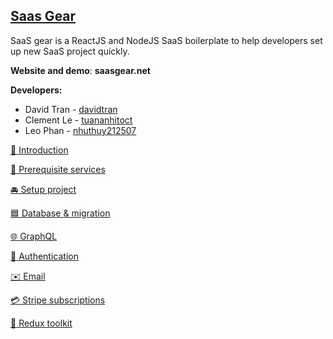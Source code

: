 ## [Saas Gear](https://www.notion.so/9f791fb27d3b440584e4a5408e19c8d4)  

SaaS gear is a ReactJS and NodeJS SaaS boilerplate to help developers set up new SaaS project quickly.  
  
**Website and demo**: **saasgear.net**  

**Developers:**  
- David Tran - [davidtran](http://github.com/davidtran)
- Clement Le - [tuananhitoct](https://github.com/tuananhitoct)
- Leo Phan - [nhuthuy212507](https://github.com/nhuthuy212507)

[:loudspeaker: Introduction](https://www.notion.so/1b80e32f72664f888ad72938dda0e655)
  
[:watermelon: Prerequisite services](https://www.notion.so/4c0262f5369f45c9a73ef7f874111685)
  
[:oncoming_automobile: Setup project](https://www.notion.so/8d1e7f8ccd82481e9dd7a9a1948dabb6)
  
[:blue_square: Database & migration](https://www.notion.so/19542c8def044cbbacce7ea35935b748)
  
[:globe_with_meridians: GraphQL](https://www.notion.so/37c7124e19d54286bc88cd2073af0763)
  
[:closed_lock_with_key: Authentication](https://www.notion.so/7730e672a5134823aa62066c52033669)
  
[:envelope: Email](https://www.notion.so/b7a7f355cad14f5e971b32c322462372)
  
[:credit_card: Stripe subscriptions](https://www.notion.so/9dd1cc634f03439a8b8a3ba01030f7f9)
  
[:ear_of_rice: Redux toolkit](https://www.notion.so/9f873e9d7b7d474d856ec511e184e9b6)
